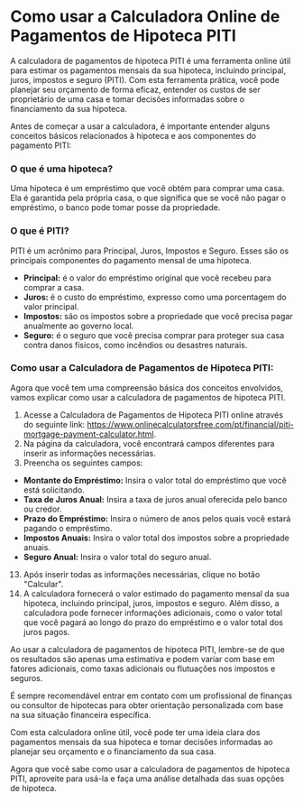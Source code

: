 Como usar a Calculadora Online de Pagamentos de Hipoteca PITI
=============================================================

A calculadora de pagamentos de hipoteca PITI é uma ferramenta online útil para estimar os pagamentos mensais da sua hipoteca, incluindo principal, juros, impostos e seguro (PITI). Com esta ferramenta prática, você pode planejar seu orçamento de forma eficaz, entender os custos de ser proprietário de uma casa e tomar decisões informadas sobre o financiamento da sua hipoteca.

Antes de começar a usar a calculadora, é importante entender alguns conceitos básicos relacionados à hipoteca e aos componentes do pagamento PITI:

### O que é uma hipoteca?

Uma hipoteca é um empréstimo que você obtém para comprar uma casa. Ela é garantida pela própria casa, o que significa que se você não pagar o empréstimo, o banco pode tomar posse da propriedade.

### O que é PITI?

PITI é um acrônimo para Principal, Juros, Impostos e Seguro. Esses são os principais componentes do pagamento mensal de uma hipoteca.

- **Principal:** é o valor do empréstimo original que você recebeu para comprar a casa.
- **Juros:** é o custo do empréstimo, expresso como uma porcentagem do valor principal.
- **Impostos:** são os impostos sobre a propriedade que você precisa pagar anualmente ao governo local.
- **Seguro:** é o seguro que você precisa comprar para proteger sua casa contra danos físicos, como incêndios ou desastres naturais.

### Como usar a Calculadora de Pagamentos de Hipoteca PITI:

Agora que você tem uma compreensão básica dos conceitos envolvidos, vamos explicar como usar a calculadora de pagamentos de hipoteca PITI.

1. Acesse a Calculadora de Pagamentos de Hipoteca PITI online através do seguinte link: <https://www.onlinecalculatorsfree.com/pt/financial/piti-mortgage-payment-calculator.html>.
2. Na página da calculadora, você encontrará campos diferentes para inserir as informações necessárias.
3. Preencha os seguintes campos:

- **Montante do Empréstimo:** Insira o valor total do empréstimo que você está solicitando.
- **Taxa de Juros Anual:** Insira a taxa de juros anual oferecida pelo banco ou credor.
- **Prazo do Empréstimo:** Insira o número de anos pelos quais você estará pagando o empréstimo.
- **Impostos Anuais:** Insira o valor total dos impostos sobre a propriedade anuais.
- **Seguro Anual:** Insira o valor total do seguro anual.

13. Após inserir todas as informações necessárias, clique no botão "Calcular".
14. A calculadora fornecerá o valor estimado do pagamento mensal da sua hipoteca, incluindo principal, juros, impostos e seguro.
Além disso, a calculadora pode fornecer informações adicionais, como o valor total que você pagará ao longo do prazo do empréstimo e o valor total dos juros pagos.

Ao usar a calculadora de pagamentos de hipoteca PITI, lembre-se de que os resultados são apenas uma estimativa e podem variar com base em fatores adicionais, como taxas adicionais ou flutuações nos impostos e seguros.

É sempre recomendável entrar em contato com um profissional de finanças ou consultor de hipotecas para obter orientação personalizada com base na sua situação financeira específica.

Com esta calculadora online útil, você pode ter uma ideia clara dos pagamentos mensais da sua hipoteca e tomar decisões informadas ao planejar seu orçamento e o financiamento da sua casa.

Agora que você sabe como usar a calculadora de pagamentos de hipoteca PITI, aproveite para usá-la e faça uma análise detalhada das suas opções de hipoteca.